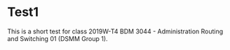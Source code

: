 # Test1
This is a short test for class 2019W-T4 BDM 3044 - Administration Routing and Switching 01 (DSMM Group 1).
